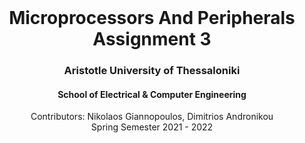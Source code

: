 <br />
<div align="center">
  <h1 align="center">Microprocessors And Peripherals Assignment 3</h1>
  <h3 align="center">Aristotle University of Thessaloniki</h3>
  <h4 align="center">School of Electrical & Computer Engineering</h4>
  <p align="center">
    Contributors: Nikolaos Giannopoulos, Dimitrios Andronikou <??>
    <br />
    Spring Semester 2021 - 2022
    <br />
    <br />
  </p>
</div>
<br />

